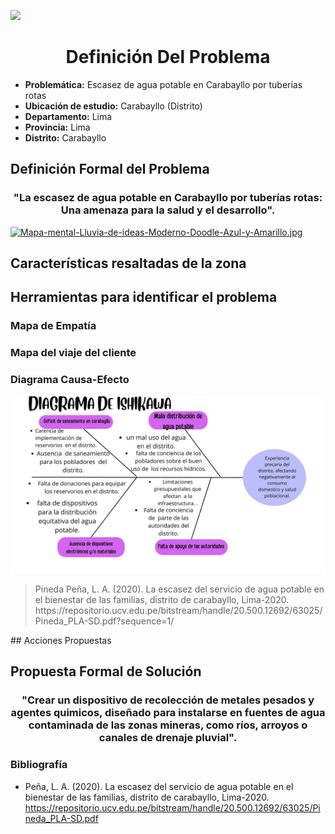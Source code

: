 <p align="left">
  <img src="https://semanadelcannabis.cayetano.edu.pe/assets/img/logo-upch.png" width="200">
  <h1 align="center">Definición Del Problema</h1>
</p>

- **Problemática:** Escasez de agua potable en Carabayllo por tuberías rotas
- **Ubicación de estudio:** Carabayllo (Distrito)
- **Departamento:** Lima
- **Provincia:** Lima
- **Distrito:** Carabayllo

## Definición Formal del Problema
<h3 align="center">"La escasez de agua potable en Carabayllo por tuberías rotas: Una amenaza para la salud y el desarrollo".</h1>

[![Mapa-mental-Lluvia-de-ideas-Moderno-Doodle-Azul-y-Amarillo.jpg](https://i.postimg.cc/ryv49tgY/Mapa-mental-Lluvia-de-ideas-Moderno-Doodle-Azul-y-Amarillo.jpg)](https://postimg.cc/pyJyWrwD)

## Características resaltadas de la zona


## Herramientas para identificar el problema
### Mapa de Empatía

### Mapa del viaje del cliente

### Diagrama Causa-Efecto
![](https://github.com/lucero-zamora/Grupo3-FdD/blob/main/FdD/IMAGENES/diagrama%20de%20ishikawa.jpg)
<blockquote>
  <p>Pineda Peña, L. A. (2020). La escasez del servicio de agua potable en el bienestar de las familias, distrito de carabayllo, Lima-2020.     
https://repositorio.ucv.edu.pe/bitstream/handle/20.500.12692/63025/Pineda_PLA-SD.pdf?sequence=1/</p>
</blockquote>
## Acciones Propuestas


## Propuesta Formal de Solución
<h3 align="center">
"Crear un dispositivo de recolección de metales pesados y agentes quimicos, diseñado para instalarse en fuentes de agua contaminada de las zonas mineras, como ríos, arroyos o canales de drenaje pluvial".
</h3>

### Bibliografía
* Peña, L. A. (2020). La escasez del servicio de agua potable en el bienestar de las familias, distrito de carabayllo, Lima-2020.     https://repositorio.ucv.edu.pe/bitstream/handle/20.500.12692/63025/Pineda_PLA-SD.pdf
